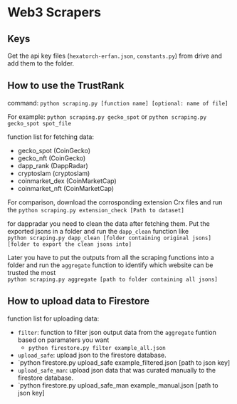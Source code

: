 # Web3 Scrapers

## Keys
Get the api key files (`hexatorch-erfan.json`, `constants.py`) from drive and add them to the folder.

## How to use the TrustRank

command: `python scraping.py [function name] [optional: name of file]`

For example: `python scraping.py gecko_spot` or `python scraping.py gecko_spot spot_file`

function list for fetching data:
- gecko_spot (CoinGecko)
- gecko_nft (CoinGecko)
- dapp_rank (DappRadar)
- cryptoslam (cryptoslam)
- coinmarket_dex (CoinMarketCap)
- coinmarket_nft (CoinMarketCap)

For comparison, download the corrosponding extension Crx files and run the `python scraping.py extension_check [Path to dataset]`

for dappradar you need to clean the data after fetching them. Put the exported jsons in a folder and run the `dapp_clean` function like  
`python scraping.py dapp_clean [folder containing original jsons] [folder to export the clean jsons into]`

Later you have to put the outputs from all the scraping functions into a folder and run the `aggregate` function to identify which website can be trusted the most   
`python scraping.py aggregate [path to folder containing all jsons]`

## How to upload data to Firestore

function list for uploading data:
 - `filter`: function to filter json output data from the `aggregate` funtion based on paramaters you want
   - `python firestore.py filter example_all.json`
 - `upload_safe`: upload json to the firestore database.
  -  `python firestore.py upload_safe example_filtered.json [path to json key]
 - `upload_safe_man`: upload json data that was curated manually to the firestore database.
  -  `python firestore.py upload_safe_man example_manual.json [path to json key]


